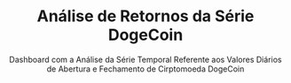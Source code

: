 
<h1 align="center">Análise de Retornos da Série DogeCoin</h1>

<p align="center">Dashboard com a Análise da Série Temporal Referente aos Valores Diários de Abertura e Fechamento de Cirptomoeda DogeCoin </p>
